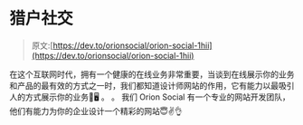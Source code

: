 # 猎户社交

> 原文:[https://dev.to/orionsocial/orion-social-1hii](https://dev.to/orionsocial/orion-social-1hii)

在这个互联网时代，拥有一个健康的在线业务非常重要，当谈到在线展示你的业务和产品的最有效的方式之一时，我们都知道设计师网站的作用，它有能力以最吸引人的方式展示你的业务🙂🖥
。
。
我们 Orion Social 有一个专业的网站开发团队，他们有能力为你的企业设计一个精彩的网站😇✌👌